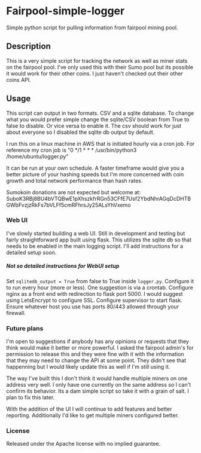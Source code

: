 # Fairpool-simple-logger
Simple python script for pulling information from fairpool mining pool. 


## Description
This is a very simple script for tracking the network as well as miner stats on the fairpool pool. I've only used this with their Sumo pool but its possible it would work for their other coins. I just haven't checked out their other coins API.

## Usage

This script can output in two formats. CSV and a sqlite database. To change what you would prefer simple change the sqlite/CSV boolean from True to false to disable. Or vice versa to enable it. The csv should work for just about everyone so I disabled the sqlite db output by default. 

I run this on a linux machine in AWS that is initiated hourly via a cron job. For reference my cron job is "0 */1 * * * /usr/bin/python3 /home/ubuntu/logger.py"

It can be run at your own schedule. A faster timeframe would give you a better picture of your hashing speeds but I'm more concerned with coin growth and total network performance than hash rates. 

Sumokoin donations are not expected but welcome at: SuboK3RBj8BU4bVTQBwE1pXhszkfrRGn53CFfE7Usf2YbdNhrAGqDcDHTBGWbFvzjzRkFs7bVLFf5cmRFhrsJy25ALsYhVxemo


### Web UI

I've slowly started building a web UI. Still in development and testing but fairly straightforward app built using flask. This utilizes the sqlite db so that needs to be enabled in the main logging script. I'll add instructions for a detailed setup soon. 

##### Not so detailed instructions for WebUI setup

Set ```sqlitedb_output = True``` from false to True inside ```logger.py```. 
Configure it to run every hour (more or less). One suggestion is via a crontab.
Configure nginx as a front end with redirection to flask port 5000. I would suggest using LetsEncrypt to configure SSL. 
Configure supervisor to start flask.
Ensure whatever host you use has ports 80/443 allowed through your firewall. 



### Future plans

I'm open to suggestions if anybody has any opinions or requests that they think would make it better or more powerful. I asked the fairpool admin's for permission to release this and they were fine with it with the information that they may need to change the API at some point. They didn't see that happenning but I would likely update this as well if I'm still using it. 

The way I've built this I don't think it would handle multiple miners on one address very well. I only have one currently on the same address so I can't confirm its behavior. Its a dam simple script so take it with a grain of salt. I plan to fix this later.

With the addition of the UI I will continue to add features and better reporting. Additionally I'd like to get multiple miners configured better. 


### License

Released under the Apache license with no implied guarantee. 

